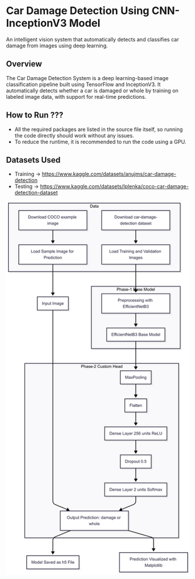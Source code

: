 # Car Damage Detection Using CNN-InceptionV3 Model 

An intelligent vision system that automatically detects and classifies car damage from images using deep learning.

<!--![User Dashboard](./frontend/public/assets/user.png)-->

## Overview

The Car Damage Detection System is a deep learning-based image classification pipeline built using TensorFlow and InceptionV3. It automatically detects whether a car is damaged or whole by training on labeled image data, with support for real-time predictions.

## How to Run ???

- All the required packages are listed in the source file itself, so running the code directly should work without any issues.
- To reduce the runtime, it is recommended to run the code using a GPU.

## Datasets Used

- Training -> https://www.kaggle.com/datasets/anujms/car-damage-detection
- Testing -> https://www.kaggle.com/datasets/lplenka/coco-car-damage-detection-dataset

![Architecture Diagram](InceptionV3/ArchitectureDiagram.png)
